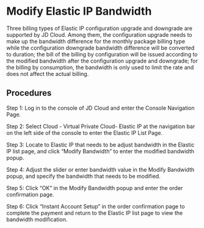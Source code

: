 # Modify Elastic IP Bandwidth

Three billing types of Elastic IP configuration upgrade and downgrade are supported by JD Cloud. Among them, the configuration upgrade needs to make up the bandwidth difference for the monthly package billing type while the configuration downgrade bandwidth difference will be converted to duration; the bill of the billing by configuration will be issued according to the modified bandwidth after the configuration upgrade and downgrade; for the billing by consumption, the bandwidth is only used to limit the rate and does not affect the actual billing.

## Procedures

Step 1: Log in to the console of JD Cloud and enter the Console Navigation Page.

Step 2: Select Cloud - Virtual Private Cloud- Elastic IP at the navigation bar on the left side of the console to enter the Elastic IP List Page.

Step 3: Locate to Elastic IP that needs to be adjust bandwidth in the Elastic IP list page, and click “Modify Bandwidth” to enter the modified bandwidth popup.

Step 4: Adjust the slider or enter bandwidth value in the Modify Bandwidth popup, and specify the bandwidth that needs to be modified.

Step 5: Click “OK” in the Modify Bandwidth popup and enter the order confirmation page.

Step 6: Click “Instant Account Setup” in the order confirmation page to complete the payment and return to the Elastic IP list page to view the bandwidth modification.


